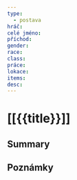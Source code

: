 ```yaml
---
type:
  - postava
hráč: 
celé jméno: 
příchod: 
gender: 
race: 
class: 
práce: 
lokace: 
items: 
desc:
---
```

# [[{{title}}]]

## Summary

## Poznámky
